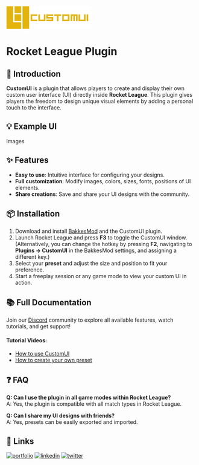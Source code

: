 ![CustomUI Logo](src/LogoTextCustomUI.png)

# Rocket League Plugin

## 🚀 Introduction  
**CustomUI** is a plugin that allows players to create and display their own custom user interface (UI) directly inside **Rocket League**. This plugin gives players the freedom to design unique visual elements by adding a personal touch to the interface.

## 💡 Example UI 

Images

## ✨ Features  
- **Easy to use**: Intuitive interface for configuring your designs.  
- **Full customization**: Modify images, colors, sizes, fonts, positions of UI elements.
- **Share creations**: Save and share your UI designs with the community.  

## 📦 Installation  

1. Download and install [BakkesMod](https://bakkesmod.com/) and the CustomUI plugin.
2. Launch Rocket League and press **F3** to toggle the CustomUI window. (Alternatively, you can change the hotkey by pressing **F2**, navigating to **Plugins → CustomUI** in the BakkesMod settings, and assigning a different key.)
3. Select your **preset** and adjust the size and position to fit your preference.
4. Start a freeplay session or any game mode to view your custom UI in action.

## 📚 Full Documentation  
Join our [Discord](https://discord.gg/NQ8Qw4Mw2w) community to explore all available features, watch tutorials, and get support!

#### Tutorial Videos:
- [How to use CustomUI](#)  
- [How to create your own preset](#)

## ❓ FAQ  
**Q: Can I use the plugin in all game modes within Rocket League?**  
A: Yes, the plugin is compatible with all match types in Rocket League. 

**Q: Can I share my UI designs with friends?**  
A: Yes, presets can be easily exported and imported.  

## 🔗 Links
[![portfolio](https://img.shields.io/badge/my_portfolio-000?style=for-the-badge&logo=ko-fi&logoColor=white)](https://joudcazeaux.fr)
[![linkedin](https://img.shields.io/badge/linkedin-0A66C2?style=for-the-badge&logo=linkedin&logoColor=white)](https://www.linkedin.com/in/joudcazeaux/)
[![twitter](https://img.shields.io/badge/twitter-1DA1F2?style=for-the-badge&logo=twitter&logoColor=white)](https://twitter.com/JoucazJC)
